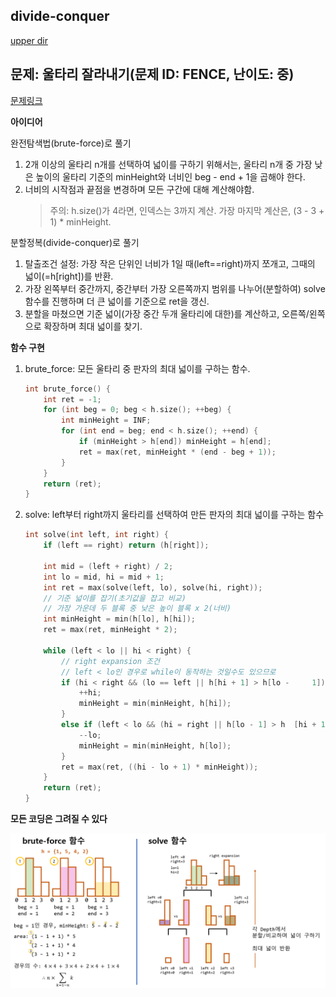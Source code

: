 ## divide-conquer
[upper dir](../)

## 문제: 울타리 잘라내기(문제 ID: FENCE, 난이도: 중)
[문제링크](https://algospot.com/judge/problem/read/FENCE)

**아이디어**  

완전탐색법(brute-force)로 풀기  
1. 2개 이상의 울타리 n개를 선택하여 넓이를 구하기 위해서는, 울타리 n개 중 가장 낮은 높이의 울타리 기준의 minHeight와 너비인 beg - end + 1을 곱해야 한다.
2. 너비의 시작점과 끝점을 변경하며 모든 구간에 대해 계산해야함.
	> 주의: h.size()가 4라면, 인덱스는 3까지 계산. 가장 마지막 계산은, (3 - 3 + 1) * minHeight.

분할정복(divide-conquer)로 풀기  
1. 탈출조건 설정: 가장 작은 단위인 너비가 1일 때(left==right)까지 쪼개고, 그때의 넓이(=h[right])를 반환.
2. 가장 왼쪽부터 중간까지, 중간부터 가장 오른쪽까지 범위를 나누어(분할하여) solve함수를 진행하며 더 큰 넓이를 기준으로 ret을 갱신.
3. 분할을 마쳤으면 기준 넓이(가장 중간 두개 울타리에 대한)를 계산하고, 오른쪽/왼쪽으로 확장하며 최대 넓이를 찾기.

**함수 구현**

1. brute_force: 모든 울타리 중 판자의 최대 넓이를 구하는 함수.
	```cpp
	int brute_force() {
		int ret = -1;
		for (int beg = 0; beg < h.size(); ++beg) {
			int minHeight = INF;
			for (int end = beg; end < h.size(); ++end) {
				if (minHeight > h[end]) minHeight = h[end];
				ret = max(ret, minHeight * (end - beg + 1));
			}
		}
		return (ret);
	}
	```
3. solve: left부터 right까지 울타리를 선택하여 만든 판자의 최대 넓이를 구하는 함수
	```cpp
	int solve(int left, int right) {
		if (left == right) return (h[right]);

		int mid = (left + right) / 2;
		int lo = mid, hi = mid + 1;
		int ret = max(solve(left, lo), solve(hi, right));
		// 기준 넓이를 잡기(초기값을 잡고 비교)
		// 가장 가운데 두 블록 중 낮은 높이 블록 x 2(너비)
		int minHeight = min(h[lo], h[hi]);
		ret = max(ret, minHeight * 2);

		while (left < lo || hi < right) {
			// right expansion 조건
			// left < lo인 경우로 while이 동작하는 것일수도 있으므로
			if (hi < right && (lo == left || h[hi + 1] > h[lo - 	1])) {
				++hi;
				minHeight = min(minHeight, h[hi]);
			}
			else if (left < lo && (hi = right || h[lo - 1] > h	[hi + 1])) {
				--lo;
				minHeight = min(minHeight, h[lo]);
			}
			ret = max(ret, ((hi - lo + 1) * minHeight));
		}
		return (ret);
	}
	```

**모든 코딩은 그려질 수 있다**  
<p align="center">
    <img src="./Algorithm.png" alt="Algorithm">
</p>
